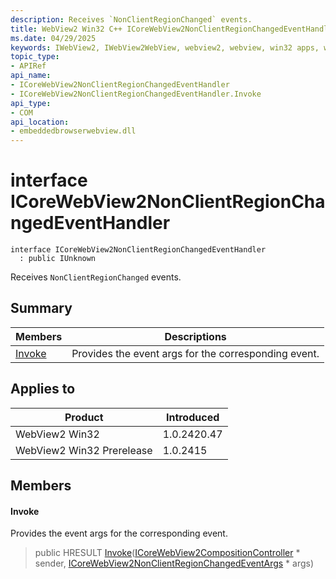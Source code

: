 ```yaml
---
description: Receives `NonClientRegionChanged` events.
title: WebView2 Win32 C++ ICoreWebView2NonClientRegionChangedEventHandler
ms.date: 04/29/2025
keywords: IWebView2, IWebView2WebView, webview2, webview, win32 apps, win32, edge, ICoreWebView2, ICoreWebView2Controller, browser control, edge html, ICoreWebView2NonClientRegionChangedEventHandler
topic_type: 
- APIRef
api_name:
- ICoreWebView2NonClientRegionChangedEventHandler
- ICoreWebView2NonClientRegionChangedEventHandler.Invoke
api_type:
- COM
api_location:
- embeddedbrowserwebview.dll
---
```


# interface ICoreWebView2NonClientRegionChangedEventHandler

```
interface ICoreWebView2NonClientRegionChangedEventHandler
  : public IUnknown
```

Receives `NonClientRegionChanged` events.

## Summary

 Members                        | Descriptions
--------------------------------|---------------------------------------------
[Invoke](#invoke) | Provides the event args for the corresponding event.

## Applies to

Product                         | Introduced
--------------------------------|---------------------------------------------
WebView2 Win32            |    1.0.2420.47
WebView2 Win32 Prerelease |    1.0.2415

## Members

#### Invoke

Provides the event args for the corresponding event.

> public HRESULT [Invoke](#invoke)([ICoreWebView2CompositionController](icorewebview2compositioncontroller.md#icorewebview2compositioncontroller) * sender, [ICoreWebView2NonClientRegionChangedEventArgs](icorewebview2nonclientregionchangedeventargs.md#icorewebview2nonclientregionchangedeventargs) * args)

